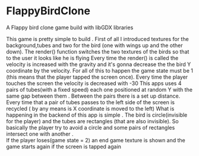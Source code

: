 # FlappyBirdClone
 A Flappy bird clone game build with libGDX libraries 

This game is pretty simple to build . First of all I introduced textures for the background,tubes and two for the bird (one with wings up and the other down).
The render() function switches the two textures of the birds so that to the user it looks like he is flying
Every time the render() is called the velocity is increased with the gravity and it's gonna decrease the the bird Y coordinate by the velocity. For all of this to happen the game state
must be 1 (this means that the player tapped the screen once). Every time the player touches the screen the velocity is decreased with -30
This apps uses 4 pairs of tubes(with a fixed speed) each one positioned at random Y with the same gap between them . Between the pairs there is a set up distance.
Every time that a pair of tubes passes to the left side of the screen is recycled ( by any means is X coordinate is moved to the left) 
What is happening in the backend of this app is simple . The bird is circle(invisible for the player) and the tubes are rectangles (that are also invisible).
So basically the player try to avoid a circle and some pairs of rectangles intersect one with another .  
If the player loses(game state = 2) an end game texture is shown and the game starts again if the screen is tapped again
